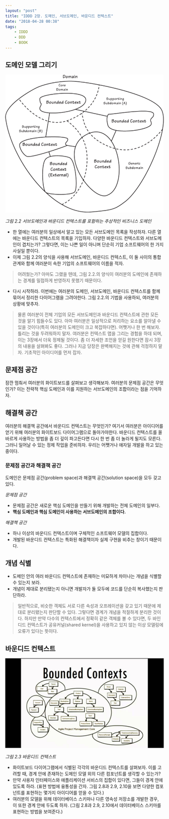 ```yaml
---
layout: "post"
title: "IDDD 2장. 도메인, 서브도메인, 바운디드 컨텍스트"
date: "2018-04-28 00:38"
tags:
    - IDDD
    - DDD
    - BOOK
---
```


## 도메인 모델 그리기

![서브도메인과 바운디드 컨텍스트를 포함하는 추상적인 비즈니스 도메인](/images/2016/04/IDDD-2.2.jpg)

_그림 2.2 서브도메인과 바운디드 컨텍스트를 포함하는 추상적인 비즈니스 도메인_

- 한 열에는 여러분의 일상에서 알고 있는 모든 서브도메인 목록을 작성하자. 다른 열에는 바운디드 컨텍스트의 목록을 기입하자. 다양한 바운디드 컨텍스트와 서브도메인이 겹치는가? 그렇다면, 이는 나쁜 일이 아니며 단순히 기업 소프트웨어의 한 가지 사실일 뿐이다.
- 이제 그림 2.2의 양식을 사용해 서브도메인, 바운디드 컨텍스트, 이 둘 사이의 통합 관계와 함께 여러분이 속한 기업의 소프트웨어의 이름을 적자.

> 어려웠는가? 아마도 그랬을 텐데, 그림 2.2.의 양식이 여러분의 도메인에 존재하는 경계를 밀접하게 반영하지 못했기 때문이다.

- 다시 시작하라. 이번에는 여러분의 도메인, 서브도메인, 바운디드 컨텍스트를 함께 묶어서 정리한 다이어그램을 그려야한다. 그림 2.2.의 기법을 사용하되, 여러분의 상황에 맞추자.

> 물론 여러분이 전체 기업의 모든 서브도메인과 바운디드 컨텍스트에 관한 모든 것을 알기 힘들수도 있다. 아마 여러분은 일상적으로 처리하는 요소를 알아낼 수 있을 것이다(특히 여러분의 도메인이 크고 복잡하다면). 어쨋거나 한 번 해보자. 틀리는 것을 두려워하지 말자. 여러분은 컨텍스트 맵을 그리는 경험을 하데 되며, 이는 3장에서 더욱 정제될 것이다. 좀 더 자세한 조언을 얻길 원한다면 잠시 3장의 내용을 살펴봐도 좋다. 그러나 지금 당장은 완벽해지는 것에 관해 걱정하지 말자. 기초적인 아이디어를 먼저 잡자.

## 문제점 공간

잠깐 멈춰서 여러분의 화이트보드를 살펴보고 생각해보자. 여러분의 문제점 공간은 무엇인가? 이는 전략적 핵심 도메인과 이를 지원하는 서브도메인의 조합이라는 점을 기억하자.

## 해결책 공간

여러분의 해결책 공간에서 바운디드 컨텍스트는 무엇인가? 여기서 여러분은 아이디어를 얻기 위해 여러분의 화이트보드 다이어그램으로 돌아가야한다. 바운디드 컨텍스트를 올바르게 사용하는 방법을 좀 더 깊이 파고든다면 다시 한 번 좀 더 놀라게 될지도 모른다. 그러니 일어날 수 있는 정제 작업을 준비하자. 우리는 어쨋거나 애자일 개발을 하고 있는 중이다.

### 문제점 공간과 해결책 공간

도메인은 문제점 공간(problem space)과 해결책 공간(solution space)을 모두 갖고 있다.

*문제점 공간*

- 문제점 공간은 새로운 핵심 도메인을 만들기 위해 개발하는 전체 도메인의 일부다.
- **핵심 도메인과 핵심 도메인이 사용하는 서브도메인의 조합이다.**

*해결책 공간*

- 하나 이상의 바운디드 컨텍스트이며 구체적인 소프트웨어 모델의 집합이다.
- 개발된 바운디드 컨텍스트는 특화된 해결책이자 실제 구현을 비추는 창이기 때문이다.

## 개념 식별

- 도메인 안의 여러 바운디드 컨텍스트에 존재하는 미묘하게 차이나는 개념을 식별할 수 있는지 보라.
- 개념이 제대로 분리됐는지 아니면 개발자가 둘 모두에 코드를 단순히 복사했는지 판단하라.

> 일반적으로, 비슷한 객체도 서로 다른 속성과 오프레이션을 갖고 있기 때문에 제대로 분리됐는지 판단할 수 있다. 그렇다면 경계가 개념을 적절하게 분리한 것이다. 하지만 만약 다수의 컨텍스트에서 정확히 같은 객체를 볼 수 있다면, 두 바인디드 컨텍스트가 공유커널(shared kernel)을 사용하고 있지 않는 이상 모델링에 오류가 있다는 뜻이다.

## 바운디드 컨텍스트

![바운디드 컨텍스트](/images/2016/04/IDDD-2.3.jpg)

_그림 2.3 바운디드 컨텍스트_

- 화이트보드 다이어그램에서 식별된 각각의 바운디드 컨텍스트를 살펴보자. 이를 고려할 때, 경계 안에 존재하는 도메인 모델 외의 다른 컴포넌트를 생각할 수 있는가?
- 만약 사용자 인터페이스와 애플리케이션 서비스의 집합이 있다면, 그들이 경계 안에 있도록 하라. (표현 방법에 융통성을 간자. 그림 2.8과 2.9, 2.10을 보면 다양한 컴포넌트를 표현하는 몇가지 아이디어를 얻을 수 있다.)
- 여러분의 모델을 위해 데이터베이스 스키마나 다른 영속성 저장소를 개발한 경우, 이 또한 경계 안에 두도록 하자. (그림 2.8과 2.9, 2.10에서 데이터베이스 스키마를 표현하는 방법을 보여준다.)






